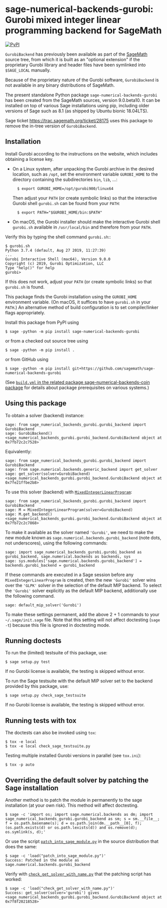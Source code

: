 # sage-numerical-backends-gurobi: Gurobi mixed integer linear programming backend for SageMath

[![PyPI](https://img.shields.io/pypi/v/sage-numerical-backends-gurobi)](https://pypi.org/project/sage-numerical-backends-gurobi/ "PyPI: sage-numerical-backends-gurobi")

`GurobiBackend` has previously been available as part of the [SageMath](http://www.sagemath.org/) source tree,
from which it is built as an "optional extension" if the proprietary Gurobi library and header files have been symlinked into `$SAGE_LOCAL` manually.

Because of the proprietary nature of the Gurobi software, `GurobiBackend` is not available in any binary distributions of SageMath.

The present standalone Python package `sage-numerical-backends-gurobi` has been created from the SageMath sources, version 9.0.beta10.  It can be installed on top of various Sage installations using pip, including older versions of Sage such as 8.1 (as shipped by Ubuntu bionic 18.04LTS).

Sage ticket https://trac.sagemath.org/ticket/28175 uses this package to remove the in-tree version of `GurobiBackend`.

## Installation

Install Gurobi according to the instructions on the website,
which includes obtaining a license key.

- On a Linux system, after unpacking the Gurobi archive in the desired location,
  such as `/opt`, set the environment variable `GUROBI_HOME` to the directory containing the subdirectories `bin`, `lib`, ...:

        $ export GUROBI_HOME=/opt/gurobi900/linux64

  Then adjust your `PATH` (or create symbolic links) so that the interactive Gurobi shell `gurobi.sh` can be found from your `PATH`:

        $ export PATH="$GUROBI_HOME/bin:$PATH"

- On macOS, the Gurobi installer should make the interactive Gurobi shell ``gurobi.sh`` available in `/usr/local/bin` and therefore from your ``PATH``.

Verify this by typing the shell command ``gurobi.sh``::

    $ gurobi.sh
    Python 3.7.4 (default, Aug 27 2019, 11:27:39)
    ...
    Gurobi Interactive Shell (mac64), Version 9.0.0
    Copyright (c) 2019, Gurobi Optimization, LLC
    Type "help()" for help
    gurobi>

If this does not work, adjust your ``PATH`` (or create symbolic links) so
that ``gurobi.sh`` is found.

This package finds the Gurobi installation using the `GUROBI_HOME` environment variable.  (On macOS, it suffices to have `gurobi.sh` in your ``PATH``.)
An alternative method of build configuration is to set compiler/linker flags appropriately.

Install this package from PyPI using

    $ sage -python -m pip install sage-numerical-backends-gurobi

or from a checked out source tree using

    $ sage -python -m pip install .

or from GitHub using

    $ sage -python -m pip install git+https://github.com/sagemath/sage-numerical-backends-gurobi

(See [`build.yml` in the related package sage-numerical-backends-coin package](https://github.com/sagemath/sage-numerical-backends-coin/blob/master/.github/workflows/build.yml) for details about package prerequisites on various systems.)

## Using this package

To obtain a solver (backend) instance:

    sage: from sage_numerical_backends_gurobi.gurobi_backend import GurobiBackend
    sage: GurobiBackend()
    <sage_numerical_backends_gurobi.gurobi_backend.GurobiBackend object at 0x7fb72c2c7528>

Equivalently:

    sage: from sage_numerical_backends_gurobi.gurobi_backend import GurobiBackend
    sage: from sage.numerical.backends.generic_backend import get_solver
    sage: get_solver(solver=GurobiBackend)
    <sage_numerical_backends_gurobi.gurobi_backend.GurobiBackend object at 0x7fe21ffbe2b8>

To use this solver (backend) with [`MixedIntegerLinearProgram`](http://doc.sagemath.org/html/en/reference/numerical/sage/numerical/mip.html):

    sage: from sage_numerical_backends_gurobi.gurobi_backend import GurobiBackend
    sage: M = MixedIntegerLinearProgram(solver=GurobiBackend)
    sage: M.get_backend()
    <sage_numerical_backends_gurobi.gurobi_backend.GurobiBackend object at 0x7fb72c2c7868>

To make it available as the solver named `'Gurobi'`, we need to make the new module
known as `sage.numerical.backends.gurobi_backend` (note dots, not underscores), using
the following commands:

    sage: import sage_numerical_backends_gurobi.gurobi_backend as gurobi_backend, sage.numerical.backends as backends, sys
    sage: sys.modules['sage.numerical.backends.gurobi_backend'] = backends.gurobi_backend = gurobi_backend

If these commands are executed in a Sage session before any `MixedIntegerLinearProgram` is created, then
the new `'Gurobi'` solver wins over the `'GLPK'` solver in the selection of the default MIP backend.
To select the `'Gurobi'` solver explicitly as the default MIP backend, additionally use the following command.

    sage: default_mip_solver('Gurobi')

To make these settings permanent, add the above 2 + 1 commands to your `~/.sage/init.sage` file.
Note that this setting will not affect doctesting (`sage -t`) because this file is ignored in doctesting mode.

## Running doctests

To run the (limited) testsuite of this package, use:

    $ sage setup.py test

If no Gurobi license is available, the testing is skipped without error.

To run the Sage testsuite with the default MIP solver set to the backend provided by this package, use:

    $ sage setup.py check_sage_testsuite

If no Gurobi license is available, the testing is skipped without error.

## Running tests with tox

The doctests can also be invoked using `tox`:

    $ tox -e local
    $ tox -e local check_sage_testsuite.py

Testing multiple installed Gurobi versions in parallel (see `tox.ini`):

    $ tox -p auto

## Overriding the default solver by patching the Sage installation

Another method is to patch the module in permanently to the sage installation (at your own risk).
This method will affect doctesting.

    $ sage -c 'import os; import sage.numerical.backends as dm; import sage_numerical_backends_gurobi.gurobi_backend as sm; s = sm.__file__; f = os.path.basename(s); d = os.path.join(dm.__path__[0], f); (os.path.exists(d) or os.path.lexists(d)) and os.remove(d); os.symlink(s, d);'

Or use the script [`patch_into_sage_module.py`](patch_into_sage_module.py) in the source distribution that does the same:

    $ sage -c 'load("patch_into_sage_module.py")'
    Success: Patched in the module as sage.numerical.backends.gurobi_backend

Verify with [`check_get_solver_with_name.py`](check_get_solver_with_name.py) that the patching script has worked:

    $ sage -c 'load("check_get_solver_with_name.py")'
    Success: get_solver(solver='gurobi') gives <sage_numerical_backends_gurobi.gurobi_backend.GurobiBackend object at 0x7f8f20218528>
